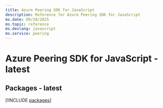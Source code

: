 ```yaml
---
title: Azure Peering SDK for JavaScript
description: Reference for Azure Peering SDK for JavaScript
ms.date: 09/29/2025
ms.topic: reference
ms.devlang: javascript
ms.service: peering
---
```

# Azure Peering SDK for JavaScript - latest
## Packages - latest
[!INCLUDE [packages](peering-index.md)]
